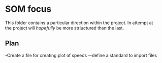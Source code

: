 # SOM focus

This folder contains a particular direction within the project. 
In attempt at the project will _hopefully_ be more striuctured than the last.

## Plan

-Create a file for creating plot of speeds
--define a standard to import files
